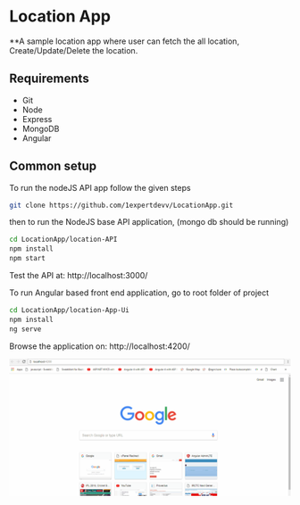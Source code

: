 Location App
=====================

**A sample location app where user can fetch the all location, Create/Update/Delete the location.

## Requirements
* Git
* Node
* Express
* MongoDB
* Angular

## Common setup

To run the nodeJS API app follow the given steps

```bash
git clone https://github.com/1expertdevv/LocationApp.git
```
then to run the NodeJS base API application, (mongo db should be running) 
```bash
cd LocationApp/location-API
npm install
npm start
```
Test the API at: http://localhost:3000/

To run Angular based front end application, go to root folder of project
```bash
cd LocationApp/location-App-Ui
npm install
ng serve
```

Browse the application on: http://localhost:4200/

![alt text](LocationApp_Demo.gif "Description goes here")






